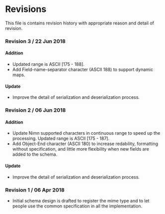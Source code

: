 # Revisions
This file is contains revision history with appropriate reason and detail of revision.

### Revision 3 / 22 Jun 2018

#### Addition
    
* Updated range is ASCII [175 - 188].
* Add Field-name-separator character (ASCII 188) to support dynamic maps.

#### Update

* Improve the detail of serialization and deserialization process.

### Revision 2 / 06 Jun 2018

#### Addition
    
* Update Nimn supported characters in continuous range to speed up the processing. Updated range is ASCII [175 - 187].
* Add Object-End character (ASCII 180) to increase redability, formatting without specification, and little more flexibility when new fields are added to the schema.

#### Update

* Improve the detail of serialization and deserialization process.

### Revision 1 / 06 Apr 2018

* Initial schema design is drafted to register the mime type and to let people use the common specification in all the implementation.
